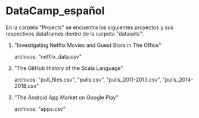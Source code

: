 # DataCamp_español

En la carpeta "Projects" se encuentra los siguientes proyectos y sus respectivos dataframes dentro de la carpeta "datasets":
  1. "Investigating Netflix Movies and Guest Stars in The Office"

      archivos: "netflix_data.csv"

  2. "The GitHub History of the Scala Language"

      archivos: "pull_files.csv", "pulls.csv", "pulls_2011-2013.csv", "pulls_2014-2018.csv" 
  
  3. "The Android App Market on Google Play"
  
      archivos: "apps.csv"
